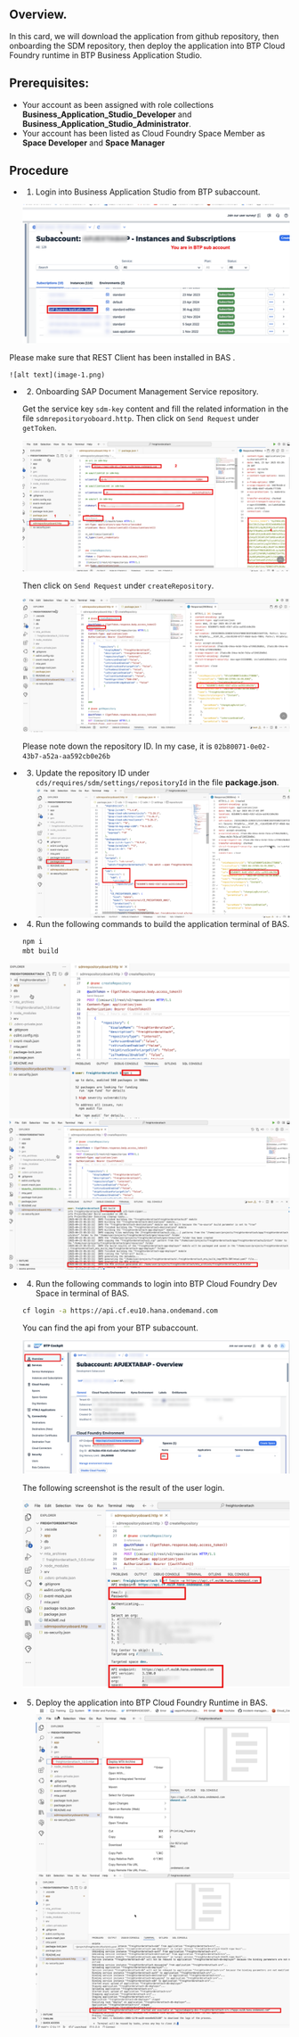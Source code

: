 ## Overview.

In this card, we will download the application from github repository, then onboarding the SDM repository, then deploy the application into BTP Cloud Foundry runtime in BTP Business Application Studio.

## Prerequisites:

- Your account as been assigned with role collections **Business_Application_Studio_Developer** and **Business_Application_Studio_Administrator**.
- Your account has been listed as Cloud Foundry Space Member as **Space Developer** and **Space Manager**

## Procedure

- 1. Login into Business Application Studio from BTP subaccount.

  ![alt text](image.png)

Please make sure that REST Client has been installed in BAS .

    ![alt text](image-1.png)

- 2. Onboarding SAP Document Management Service repository.

  Get the service key `sdm-key` content and fill the related information in the file `sdmrepositoryoboard.http`. Then click on `Send Request` under `getToken`.

  ![alt text](image-2.png)

  Then click on `Send Request` under `createRepository`.

  ![alt text](image-3.png)

  Please note down the repository ID. In my case, it is `02b80071-0e02-43b7-a52a-aa592cb0e26b`

- 3. Update the repository ID under `cds/requires/sdm/settings/repositoryId` in the file **package.json**.
     ![alt text](image-4.png)

- 4. Run the following commands to build the application terminal of BAS.

  ```bash
  npm i
  mbt build
  ```

![alt text](image-5.png)
![alt text](image-6.png)

- 4. Run the following commands to login into BTP Cloud Foundry Dev Space in terminal of BAS.

  ```bash
  cf login -a https://api.cf.eu10.hana.ondemand.com
  ```

  You can find the api from your BTP subaccount.

  ![alt text](image-7.png)

  The following screenshot is the result of the user login.

  ![alt text](image-8.png)

- 5. Deploy the application into BTP Cloud Foundry Runtime in BAS.
     ![alt text](image-9.png)
     ![alt text](image-10.png)
